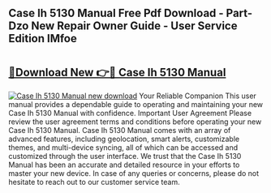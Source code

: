 ## Case Ih 5130 Manual Free Pdf Download - Part-Dzo New Repair Owner Guide - User Service Edition IMfoe

# <h2><a href="http://bc94537.oget.top/?id=Case+Ih+5130+Manual">🔗Download New 👉🔴 Case Ih 5130 Manual</a></h2>

[![Case Ih 5130 Manual new download](https://i.imgur.com/5g1atiW.png)](http://bc94537.oget.top/?id=Case+Ih+5130+Manual)
Your Reliable Companion This user manual provides a dependable guide to operating and maintaining your new Case Ih 5130 Manual with confidence. Important User Agreement Please review the user agreement terms and conditions before operating your new Case Ih 5130 Manual. Case Ih 5130 Manual comes with an array of advanced features, including geolocation, smart alerts, customizable themes, and multi-device syncing, all of which can be accessed and customized through the user interface. We trust that the Case Ih 5130 Manual has been an accurate and detailed resource in your efforts to master your new device. In case of any queries or concerns, please do not hesitate to reach out to our customer service team.
